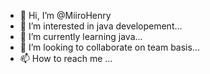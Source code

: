 - 👋 Hi, I’m @MiiroHenry
- 👀 I’m interested in java developement...
- 🌱 I’m currently learning java...
- 💞️ I’m looking to collaborate on team basis...
- 📫 How to reach me ...

<!---
MiiroHenry/MiiroHenry is a ✨ special ✨ repository because its `README.md` (this file) appears on your GitHub profile.
You can click the Preview link to take a look at your changes.
--->
